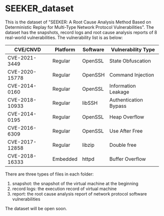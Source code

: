 # SEEKER_dataset
This is the dataset of "SEEKER: A Root Cause Analysis Method Based on Deterministic Replay for Multi-Type Network Protocol Vulnerabilities".
The dataset has the snapshots, record logs and root cause analysis reports of 8 real-world vulnerabilities. The vulnerability list is as below:

| CVE/CNVD       | Platform | Software | Vulnerability Type    |
| -------------- | -------- | -------- | --------------------- |
| CVE-2021-3449  | Regular  | OpenSSL  | State Obfuscation     |
| CVE-2020-15778 | Regular  | OpenSSH  | Command Injection     |
| CVE-2014-0160  | Regular  | OpenSSL  | Information Leakage   |
| CVE-2018-10933 | Regular  | libSSH   | Authentication Bypass |
| CVE-2014-0195  | Regular  | OpenSSL  | Heap Overflow         |
| CVE-2016-6309  | Regular  | OpenSSL  | Use After Free        |
| CVE-2017-12858 | Regular  | libzip   | Double free           |
| CVE-2018-16333 | Embedded | httpd    | Buffer Overflow       |

There are three types of files in each folder:

1. snapshot: the snapshot of the virtual machine at the beginning
2. record logs: the execution record of virtual machine
3. report: the root cause analysis report of network protocol software vulnerabilities

The dataset will be open soon.
